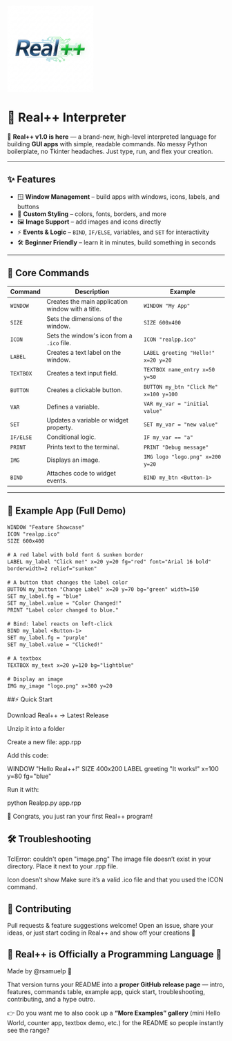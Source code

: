 <img src="/rpp.png" width="200px">

# 🚀 Real++ Interpreter  

🎉 **Real++ v1.0 is here** — a brand-new, high-level interpreted language for building **GUI apps** with simple, readable commands. No messy Python boilerplate, no Tkinter headaches. Just type, run, and flex your creation.  

---

## ✨ Features

- 🪟 **Window Management** – build apps with windows, icons, labels, and buttons  
- 🎨 **Custom Styling** – colors, fonts, borders, and more  
- 🖼️ **Image Support** – add images and icons directly  
- ⚡ **Events & Logic** – `BIND`, `IF/ELSE`, variables, and `SET` for interactivity  
- 🛠️ **Beginner Friendly** – learn it in minutes, build something in seconds  

---

## 🧩 Core Commands

| Command   | Description | Example |
|-----------|-------------|---------|
| `WINDOW`  | Creates the main application window with a title. | `WINDOW "My App"` |
| `SIZE`    | Sets the dimensions of the window. | `SIZE 600x400` |
| `ICON`    | Sets the window's icon from a `.ico` file. | `ICON "realpp.ico"` |
| `LABEL`   | Creates a text label on the window. | `LABEL greeting "Hello!" x=20 y=20` |
| `TEXTBOX` | Creates a text input field. | `TEXTBOX name_entry x=50 y=50` |
| `BUTTON`  | Creates a clickable button. | `BUTTON my_btn "Click Me" x=100 y=100` |
| `VAR`     | Defines a variable. | `VAR my_var = "initial value"` |
| `SET`     | Updates a variable or widget property. | `SET my_var = "new value"` |
| `IF/ELSE` | Conditional logic. | `IF my_var == "a"` |
| `PRINT`   | Prints text to the terminal. | `PRINT "Debug message"` |
| `IMG`     | Displays an image. | `IMG logo "logo.png" x=200 y=20` |
| `BIND`    | Attaches code to widget events. | `BIND my_btn <Button-1>` |

---

## 🚀 Example App (Full Demo)

```rpp
WINDOW "Feature Showcase"
ICON "realpp.ico"
SIZE 600x400

# A red label with bold font & sunken border
LABEL my_label "Click me!" x=20 y=20 fg="red" font="Arial 16 bold" borderwidth=2 relief="sunken"

# A button that changes the label color
BUTTON my_button "Change Label" x=20 y=70 bg="green" width=150
SET my_label.fg = "blue"
SET my_label.value = "Color Changed!"
PRINT "Label color changed to blue."

# Bind: label reacts on left-click
BIND my_label <Button-1>
SET my_label.fg = "purple"
SET my_label.value = "Clicked!"

# A textbox
TEXTBOX my_text x=20 y=120 bg="lightblue"

# Display an image
IMG my_image "logo.png" x=300 y=20
```
##⚡ Quick Start

Download Real++ → Latest Release

Unzip it into a folder

Create a new file: app.rpp

Add this code:

WINDOW "Hello Real++!"
SIZE 400x200
LABEL greeting "It works!" x=100 y=80 fg="blue"


Run it with:

python Realpp.py app.rpp


🎉 Congrats, you just ran your first Real++ program!

## 🛠️ Troubleshooting

TclError: couldn't open "image.png"
The image file doesn’t exist in your directory. Place it next to your .rpp file.

Icon doesn’t show
Make sure it’s a valid .ico file and that you used the ICON command.

## 🤝 Contributing

Pull requests & feature suggestions welcome! Open an issue, share your ideas, or just start coding in Real++ and show off your creations 🚀

## 🎊 Real++ is Officially a Programming Language 🎉

Made by @rsamuelp
 🐐



That version turns your README into a **proper GitHub release page** — intro, features, commands table, example app, quick start, troubleshooting, contributing, and a hype outro.  

👉 Do you want me to also cook up a **“More Examples” gallery** (mini Hello World, counter app, textbox demo, etc.) for the README so people instantly see the range?

